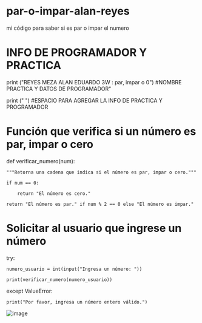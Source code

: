 # par-o-impar-alan-reyes
mi código para saber si es par o impar el numero
# INFO DE PROGRAMADOR Y PRACTICA

print ("REYES MEZA ALAN EDUARDO 3W :  par, impar o 0") #NOMBRE PRACTICA Y DATOS DE PROGRAMADOR"

print (" ") #ESPACIO PARA AGREGAR LA INFO DE PRACTICA Y PROGRAMADOR
# Función que verifica si un número es par, impar o cero

def verificar_numero(num):
   
    """Retorna una cadena que indica si el número es par, impar o cero."""
   
    if num == 0:
      
        return "El número es cero."
    
    return "El número es par." if num % 2 == 0 else "El número es impar."

# Solicitar al usuario que ingrese un número

try:
   
    numero_usuario = int(input("Ingresa un número: "))
   
    print(verificar_numero(numero_usuario))

except ValueError:
  
    print("Por favor, ingresa un número entero válido.")

![image](https://github.com/user-attachments/assets/112d0aa3-6a28-49ed-be22-59a9fcc5cd4a)



